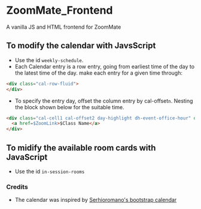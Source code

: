 # ZoomMate_Frontend
A vanilla JS and HTML frontend for ZoomMate

## To modify the calendar with JavsScript

+ Use the id `weekly-schedule`.
+ Each Calendar entry is a row entry, 
going from earliest time of the day to the 
latest time of the day. make each entry for a given time  through:
```html
<div class="cal-row-fluid">
</div>
``` 
+ To specify the entry day, offset the column entry by cal-offset`n`.
Nesting the block shown below for the suitable time.  
```html
<div class="cal-cell1 cal-offset2 day-highlight dh-event-office-hour" data-event-class="event-info">
  <a href=$ZoomLink>$Class Name</a>
</div>
```  

## To midify the available room cards with JavaScript 

+ Use the id `in-session-rooms`

### Credits

+ The calendar was inspired by [Serhioromano's bootstrap calendar](https://github.com/Serhioromano/bootstrap-calendar)